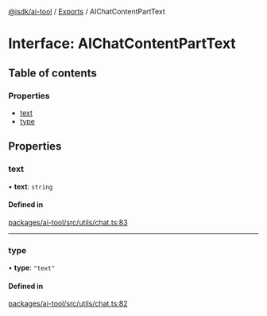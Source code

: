 [@isdk/ai-tool](../README.md) / [Exports](../modules.md) / AIChatContentPartText

# Interface: AIChatContentPartText

## Table of contents

### Properties

- [text](AIChatContentPartText.md#text)
- [type](AIChatContentPartText.md#type)

## Properties

### text

• **text**: `string`

#### Defined in

[packages/ai-tool/src/utils/chat.ts:83](https://github.com/isdk/ai-tool.js/blob/8de1e0420acc6b174e70aae08e16e1ba780f842c/src/utils/chat.ts#L83)

___

### type

• **type**: ``"text"``

#### Defined in

[packages/ai-tool/src/utils/chat.ts:82](https://github.com/isdk/ai-tool.js/blob/8de1e0420acc6b174e70aae08e16e1ba780f842c/src/utils/chat.ts#L82)
